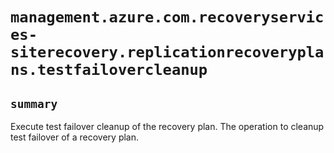 # `management.azure.com.recoveryservices-siterecovery.replicationrecoveryplans.testfailovercleanup`

## `summary`
Execute test failover cleanup of the recovery plan. The operation to cleanup test failover of a recovery plan.


